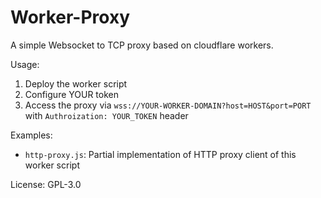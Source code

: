 # Worker-Proxy
A simple Websocket to TCP proxy based on cloudflare workers.

Usage:
1. Deploy the worker script
2. Configure YOUR token
3. Access the proxy via `wss://YOUR-WORKER-DOMAIN?host=HOST&port=PORT` with `Authroization: YOUR_TOKEN` header

Examples:
- `http-proxy.js`: Partial implementation of HTTP proxy client of this worker script

License: GPL-3.0